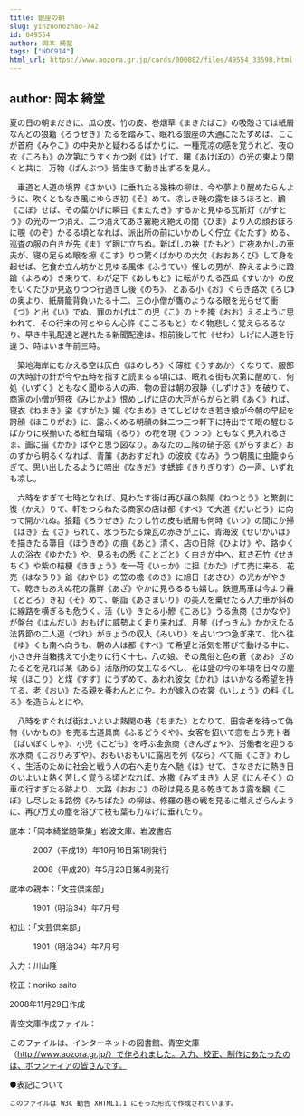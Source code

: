 ```yaml
---
title: 銀座の朝
slug: yinzuonozhao-742
id: 049554
author: 岡本 綺堂
tags: ["NDC914"]
html_url: https://www.aozora.gr.jp/cards/000082/files/49554_33598.html
---
```


## author: 岡本 綺堂

夏の日の朝まだきに、瓜の皮、竹の皮、巻烟草《まきたばこ》の吸殻さては紙屑なんどの狼籍《ろうぜき》たるを踏みて、眠れる銀座の大通にたたずめば、ここが首府《みやこ》の中央かと疑わるるばかりに、一種荒凉の感を覚うれど、夜の衣《ころも》の次第にうすくかつ剥《は》げて、曙《あけぼの》の光の東より開くと共に、万物《ばんぶつ》皆生きて動き出ずるを見ん。

　車道と人道の境界《さかい》に垂れたる幾株の柳は、今や夢より醒めたらんように、吹くともなき風にゆらぎ初《そ》めて、凉しき暁の露をほろほろと、飜《こぼ》せば、その葉かげに瞬目《またたき》するかと見ゆる瓦斯灯《がすとう》の光の一つ消え、二つ消えてあさ霧絶え絶えの間《ひま》より人の顔おぼろに覗《のぞ》かるる頃となれば、派出所の前にいかめしく佇立《たたず》める、巡査の服の白きが先《ま》ず眼に立ちぬ。新ばしの袂《たもと》に夜あかしの車夫が、寝の足らぬ眼を擦《こす》りつ驚くばかりの大欠《おおあくび》して身を起せば、乞食か立ん坊かと見ゆる風体《ふうてい》怪しの男が、酔えるように踉蹌《よろめ》き来りて、わが足下《あしもと》に転がりたる西瓜《すいか》の皮をいくたびか見返りつつ行過ぎし後《のち》、とある小《お》ぐらき路次《ろじ》の奥より、紙屑籠背負いたる十二、三の小僧が鷹のようなる眼を光らせて衝《つ》と出《い》でぬ、罪のかげはこの児《こ》の上を掩《おお》えるように思われて、その行末の何とやらん心許《こころもと》なく物悲しく覚えらるるなり、早き牛乳配達と遅れたる新聞配達は、相前後して忙《せわ》しげに人道を行違う、時はいま午前三時。

　築地海岸にむかえる空は仄白《ほのしろ》く薄紅《うすあか》くなりて、服部の大時計の針が今や五時を指すと読まるる頃には、眠れる街も次第に醒めて、何処《いずく》ともなく聞ゆる人の声、物の音は朝の寂静《しずけさ》を破りて、商家の小僧が短夜《みじかよ》恨めしげに店の大戸がらがらと明《あく》れば、寝衣《ねまき》姿《すがた》媚《なまめ》きてしどけなき若き娘が今朝の早起を誇顔《ほこりがお》に、露ふくめる朝顔の鉢二つ三つ軒下に持出でて眼の醒むるばかりに咲揃いたる紅白瑠璃《るり》の花を現《うつつ》ともなく見入れるさま、画に描《かか》ばやと思う図なり。あなたの二階の硝子窓《がらすまど》おのずから明るくなれば、青簾《あおすだれ》の波紋《なみ》うつ朝風に虫籠ゆらぎて、思い出したるように啼出《なきだ》す蟋蟀《きりぎりす》の一声、いずれも凉し。

　六時をすぎて七時となれば、見わたす街は再び昼の熱閙《ねつとう》と繁劇に復《かえ》りて、軒をつらねたる商家の店は都《すべ》て大道《だいどう》に向って開かれぬ。狼籍《ろうぜき》たりし竹の皮も紙屑も何時《いつ》の間にか掃《はき》去《さ》られて、水うちたる煉瓦の赤きが上に、青海波《せいかいは》を描きたる箒目《ほうきめ》の痕《あと》清く、店の日除《ひよけ》や、路ゆく人の浴衣《ゆかた》や、見るもの悉《ことごと》く白きが中へ、紅き石竹《せきちく》や紫の桔梗《ききょう》を一荷《いっか》に担《かた》げて売に来る、花売《はなうり》爺《おやじ》の笠の檐《のき》に旭日《あさひ》の光かがやきて、乾きもあえぬ花の露鮮《あざ》やかに見らるるも嬉し。鉄道馬車は今より轟《とどろ》き初《そ》めて、朝詣《あさまいり》の美人を乗せたる人力車が斜めに線路を横ぎるも危うく、活《い》きたる小鰺《こあじ》うる魚商《さかなや》が盤台《はんだい》おもげに威勢よく走り来れば、月琴《げっきん》かかえたる法界節の二人連《づれ》がきょうの収入《みいり》を占いつつ急ぎ来て、北へ往《ゆ》くも南へ向うも、朝の人は都《すべ》て希望と活気を帯びて動ける中に、小さき弁当箱携えて小走りに行く十七、八の娘、その風俗と色の蒼《あお》ざめたるとを見れば某《ある》活版所の女工なるべし、花は盛の今の年頃を日々の塵埃《ほこり》と煤《すす》にうずめて、あわれ彼女《かれ》はいかなる希望を持てる、老《おい》たる親を養わんとにや。わが嫁入の衣裳《いしょう》の料《しろ》を造らんとにや。

　八時をすぐれば街はいよいよ熱閙の巷《ちまた》となりて、田舎者を待って偽物《いかもの》を売る古道具商《ふるどうぐや》、女客を招いて恋を占う売卜者《ばいぼくしゃ》、小児《こども》を呼ぶ金魚商《きんぎょや》、労働者を迎うる氷水商《こおりみずや》、おもいおもいに露店を列《なら》べて賑《にぎ》わしく、生活のために社会と戦う人の右へ走り左へ馳《は》せて、さなきだに熱き日のいよいよ熱く苦しく覚うる頃となれば、水撒《みずまき》人足《にんそく》の車の行すぎたる跡より、大路《おおじ》の砂は見る見る乾きてあさ露を飜《こぼ》し尽したる路傍《みちばた》の柳は、修羅の巷の戦を見るに堪えざらんように、再び万丈の塵を浴びて枝も葉も力なげに垂れたり。













底本：「岡本綺堂随筆集」岩波文庫、岩波書店


　　　2007（平成19）年10月16日第1刷発行

　　　2008（平成20）年5月23日第4刷発行

底本の親本：「文芸倶楽部」

　　　1901（明治34）年7月号

初出：「文芸倶楽部」

　　　1901（明治34）年7月号

入力：川山隆

校正：noriko saito

2008年11月29日作成

青空文庫作成ファイル：

このファイルは、インターネットの図書館、青空文庫（http://www.aozora.gr.jp/）で作られました。入力、校正、制作にあたったのは、ボランティアの皆さんです。











●表記について


	このファイルは W3C 勧告 XHTML1.1 にそった形式で作成されています。